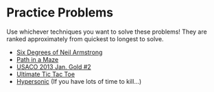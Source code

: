 # Practice Problems
Use whichever techniques you want to solve these problems! They are ranked
approximately from quickest to longest to solve.

- [Six Degrees of Neil Armstrong](https://www.hackerrank.com/contests/lpc-2020/challenges/six-degrees-of-neil-armstrong)
- [Path in a Maze](https://www.hackerrank.com/contests/noi-ph-practice-page/challenges/path-in-a-maze)
- [USACO 2013 Jan. Gold #2](http://www.usaco.org/index.php?page=viewproblem2&cpid=230)
- [Ultimate Tic Tac Toe](https://www.hackerrank.com/challenges/ultimate-ttt)
- [Hypersonic](https://www.codingame.com/ide/puzzle/hypersonic) (If you have lots of time to kill...)
